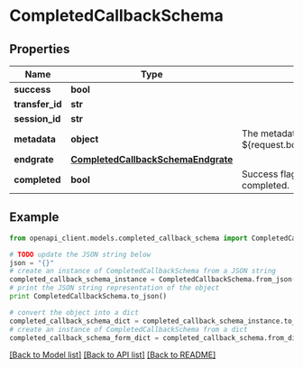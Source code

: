 # CompletedCallbackSchema


## Properties

Name | Type | Description | Notes
------------ | ------------- | ------------- | -------------
**success** | **bool** |  | [optional] 
**transfer_id** | **str** |  | [optional] 
**session_id** | **str** |  | [optional] 
**metadata** | **object** | The metadata from ${request.body#/completed_webhook/metadata}. | [optional] 
**endgrate** | [**CompletedCallbackSchemaEndgrate**](CompletedCallbackSchemaEndgrate.md) |  | [optional] 
**completed** | **bool** | Success flag indicating the transfer has completed. | [optional] 

## Example

```python
from openapi_client.models.completed_callback_schema import CompletedCallbackSchema

# TODO update the JSON string below
json = "{}"
# create an instance of CompletedCallbackSchema from a JSON string
completed_callback_schema_instance = CompletedCallbackSchema.from_json(json)
# print the JSON string representation of the object
print CompletedCallbackSchema.to_json()

# convert the object into a dict
completed_callback_schema_dict = completed_callback_schema_instance.to_dict()
# create an instance of CompletedCallbackSchema from a dict
completed_callback_schema_form_dict = completed_callback_schema.from_dict(completed_callback_schema_dict)
```
[[Back to Model list]](../README.md#documentation-for-models) [[Back to API list]](../README.md#documentation-for-api-endpoints) [[Back to README]](../README.md)


